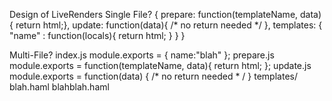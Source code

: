 Design of LiveRenders
  Single File?
    {
      prepare: function(templateName, data){ return html;},
      update: function(data){ /* no return needed */ },
      templates: {
        "name" : function(locals){
          return html;
        }
      }
    }
    
  Multi-File?
    index.js
      module.exports = { name:"blah" };
    prepare.js
      module.exports = function(templateName, data){ return html; };
    update.js
      module.exports = function(data) { /* no return needed * / }
    templates/
      blah.haml
      blahblah.haml